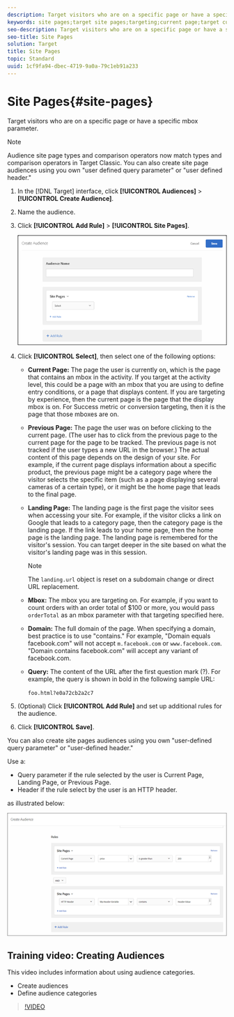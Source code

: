 ```yaml
---
description: Target visitors who are on a specific page or have a specific mbox parameter.
keywords: site pages;target site pages;targeting;current page;target current page;previous page;target previous page;landing page;target landing page;mbox;target mbox
seo-description: Target visitors who are on a specific page or have a specific mbox parameter.
seo-title: Site Pages
solution: Target
title: Site Pages
topic: Standard
uuid: 1cf9fa94-dbec-4719-9a0a-79c1eb91a233
---
```


# Site Pages{#site-pages}

Target visitors who are on a specific page or have a specific mbox parameter.

>[!NOTE]
>
>Audience site page types and comparison operators now match types and comparison operators in Target Classic. You can also create site page audiences using you own "user defined query parameter" or "user defined header."

1. In the [!DNL Target] interface, click **[!UICONTROL Audiences]** > **[!UICONTROL Create Audience]**. 
1. Name the audience. 
1. Click **[!UICONTROL Add Rule]** > **[!UICONTROL Site Pages]**.

   ![](assets/target_site_pages.png)

1. Click **[!UICONTROL Select]**, then select one of the following options:

    * **Current Page:** The page the user is currently on, which is the page that contains an mbox in the activity. If you target at the activity level, this could be a page with an mbox that you are using to define entry conditions, or a page that displays content. If you are targeting by experience, then the current page is the page that the display mbox is on. For Success metric or conversion targeting, then it is the page that those mboxes are on. 
    * **Previous Page:** The page the user was on before clicking to the current page. (The user has to click from the previous page to the current page for the page to be tracked. The previous page is not tracked if the user types a new URL in the browser.) The actual content of this page depends on the design of your site. For example, if the current page displays information about a specific product, the previous page might be a category page where the visitor selects the specific item (such as a page displaying several cameras of a certain type), or it might be the home page that leads to the final page. 
    * **Landing Page:** The landing page is the first page the visitor sees when accessing your site. For example, if the visitor clicks a link on Google that leads to a category page, then the category page is the landing page. If the link leads to your home page, then the home page is the landing page. The landing page is remembered for the visitor's session. You can target deeper in the site based on what the visitor's landing page was in this session.

      >[!NOTE]
      >
      >The `landing.url` object is reset on a subdomain change or direct URL replacement.

    * **Mbox:** The mbox you are targeting on. For example, if you want to count orders with an order total of $100 or more, you would pass `orderTotal` as an mbox parameter with that targeting specified here. 
    * **Domain:** The full domain of the page. When specifying a domain, best practice is to use "contains." For example, "Domain equals facebook.com" will not accept `m.facebook.com` or `www.facebook.com`. "Domain contains facebook.com" will accept any variant of facebook.com. 
    * **Query:** The content of the URL after the first question mark (?). For example, the query is shown in bold in the following sample URL:

      `foo.html?e0a72cb2a2c7`

1. (Optional) Click **[!UICONTROL Add Rule]** and set up additional rules for the audience. 
1. Click **[!UICONTROL Save]**.

You can also create site pages audiences using you own "user-defined query parameter" or "user-defined header."

Use a:

* Query parameter if the rule selected by the user is Current Page, Landing Page, or Previous Page. 
* Header if the rule select by the user is an HTTP header.

as illustrated below:

![](assets/site_pages.png)

## Training video: Creating Audiences

This video includes information about using audience categories.

* Create audiences 
* Define audience categories

>[!VIDEO](https://video.tv.adobe.com/v/17392) 
